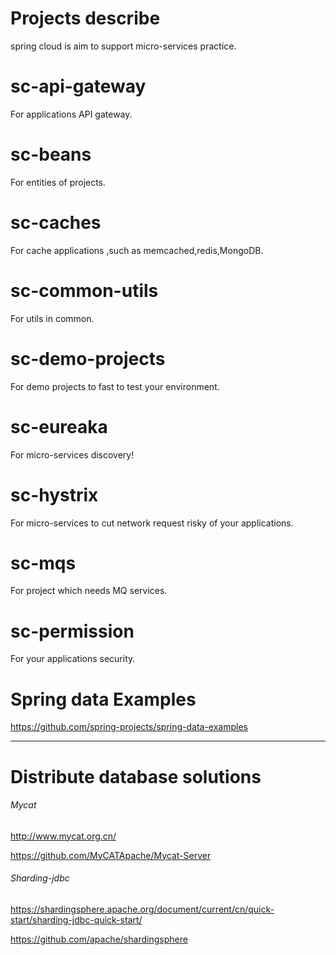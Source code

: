 # Projects describe

spring cloud is aim to support micro-services practice.

# sc-api-gateway

For applications API gateway.

# sc-beans

For entities of projects.

# sc-caches

For cache applications ,such as memcached,redis,MongoDB.

# sc-common-utils

For utils in common.

# sc-demo-projects

For demo projects to fast to test your environment.

# sc-eureaka

For  micro-services discovery!

# sc-hystrix

For  micro-services to cut network request risky of your applications.

# sc-mqs

For project which needs MQ services.

# sc-permission

For your applications security.


# Spring data Examples

https://github.com/spring-projects/spring-data-examples

*******************************************


# Distribute database solutions

###### Mycat   
http://www.mycat.org.cn/ 

https://github.com/MyCATApache/Mycat-Server

###### Sharding-jdbc

https://shardingsphere.apache.org/document/current/cn/quick-start/sharding-jdbc-quick-start/

https://github.com/apache/shardingsphere

